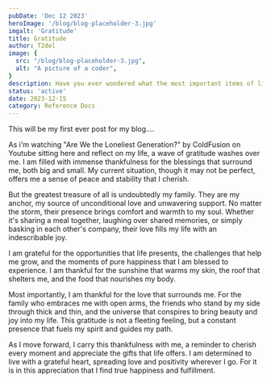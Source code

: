 ```yaml
---
pubDate: 'Dec 12 2023'
heroImage: '/blog/blog-placeholder-3.jpg'
imgalt: 'Gratitude'
title: Gratitude
author: T2del
image: {
  src: "/blog/blog-placeholder-3.jpg",
  alt: "A picture of a coder",
}
description: Have you ever wondered what the most important items of life are? Well, wonder no more!
status: 'active'
date: 2023-12-15
category: Reference Docs
---
```


This will be my first ever post for my blog....

As i'm watching "Are We the Loneliest Generation?" by ColdFusion on Youtube
sitting here and reflect on my life, a wave of gratitude washes over me. I am filled with immense thankfulness for the blessings that surround me, both big and small. My current situation, though it may not be perfect, offers me a sense of peace and stability that I cherish.

But the greatest treasure of all is undoubtedly my family. They are my anchor, my source of unconditional love and unwavering support. No matter the storm, their presence brings comfort and warmth to my soul. Whether it's sharing a meal together, laughing over shared memories, or simply basking in each other's company, their love fills my life with an indescribable joy.

I am grateful for the opportunities that life presents, the challenges that help me grow, and the moments of pure happiness that I am blessed to experience. I am thankful for the sunshine that warms my skin, the roof that shelters me, and the food that nourishes my body.

Most importantly, I am thankful for the love that surrounds me. For the family who embraces me with open arms, the friends who stand by my side through thick and thin, and the universe that conspires to bring beauty and joy into my life. This gratitude is not a fleeting feeling, but a constant presence that fuels my spirit and guides my path.

As I move forward, I carry this thankfulness with me, a reminder to cherish every moment and appreciate the gifts that life offers. I am determined to live with a grateful heart, spreading love and positivity wherever I go. For it is in this appreciation that I find true happiness and fulfillment.